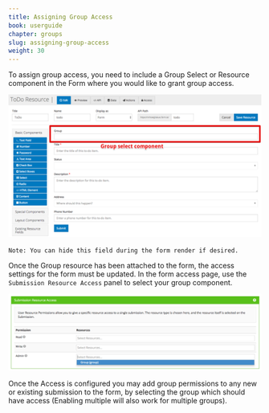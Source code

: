 ```yaml
---
title: Assigning Group Access
book: userguide
chapter: groups
slug: assigning-group-access
weight: 30
---
```


To assign group access, you need to include a Group Select or Resource component in the Form where you would like to grant group access.

![](/assets/img/groupselect1.png)

`Note: You can hide this field during the form render if desired.`

Once the Group resource has been attached to the form, the access settings for the form must be updated. In the form access page, use the `Submission Resource Access` panel to select your group component.

![](/assets/img/groupselect2.png)

Once the Access is configured you may add group permissions to any new or existing submission to the form, by selecting the group which should have access (Enabling multiple will also work for multiple groups).
